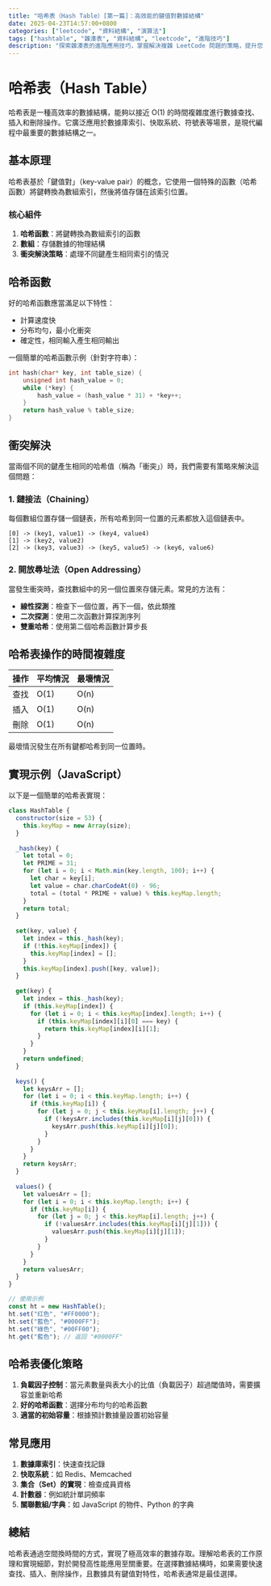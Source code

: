 ```yaml
---
title: "哈希表（Hash Table）[第一篇]：高效能的鍵值對數據結構"
date: 2025-04-23T14:57:00+0800
categories: ["leetcode", "資料結構", "演算法"]
tags: ["hashtable", "雜湊表", "資料結構", "leetcode", "進階技巧"]
description: "探索雜湊表的進階應用技巧，掌握解決複雜 LeetCode 問題的策略，提升您的算法解題能力。"
---
```


# 哈希表（Hash Table）

哈希表是一種高效率的數據結構，能夠以接近 O(1) 的時間複雜度進行數據查找、插入和刪除操作。它廣泛應用於數據庫索引、快取系統、符號表等場景，是現代編程中最重要的數據結構之一。

## 基本原理

哈希表基於「鍵值對」（key-value pair）的概念，它使用一個特殊的函數（哈希函數）將鍵轉換為數組索引，然後將值存儲在該索引位置。

### 核心組件

1. **哈希函數**：將鍵轉換為數組索引的函數
2. **數組**：存儲數據的物理結構
3. **衝突解決策略**：處理不同鍵產生相同索引的情況

## 哈希函數

好的哈希函數應當滿足以下特性：
- 計算速度快
- 分布均勻，最小化衝突
- 確定性，相同輸入產生相同輸出

一個簡單的哈希函數示例（針對字符串）：

```c
int hash(char* key, int table_size) {
    unsigned int hash_value = 0;
    while (*key) {
        hash_value = (hash_value * 31) + *key++;
    }
    return hash_value % table_size;
}
```

## 衝突解決

當兩個不同的鍵產生相同的哈希值（稱為「衝突」）時，我們需要有策略來解決這個問題：

### 1. 鏈接法（Chaining）

每個數組位置存儲一個鏈表，所有哈希到同一位置的元素都放入這個鏈表中。

```
[0] -> (key1, value1) -> (key4, value4)
[1] -> (key2, value2)
[2] -> (key3, value3) -> (key5, value5) -> (key6, value6)
```

### 2. 開放尋址法（Open Addressing）

當發生衝突時，查找數組中的另一個位置來存儲元素。常見的方法有：

- **線性探測**：檢查下一個位置，再下一個，依此類推
- **二次探測**：使用二次函數計算探測序列
- **雙重哈希**：使用第二個哈希函數計算步長

## 哈希表操作的時間複雜度

| 操作 | 平均情況 | 最壞情況 |
|------|----------|----------|
| 查找 | O(1)     | O(n)     |
| 插入 | O(1)     | O(n)     |
| 刪除 | O(1)     | O(n)     |

最壞情況發生在所有鍵都哈希到同一位置時。

## 實現示例（JavaScript）

以下是一個簡單的哈希表實現：

```javascript
class HashTable {
  constructor(size = 53) {
    this.keyMap = new Array(size);
  }
  
  _hash(key) {
    let total = 0;
    let PRIME = 31;
    for (let i = 0; i < Math.min(key.length, 100); i++) {
      let char = key[i];
      let value = char.charCodeAt(0) - 96;
      total = (total * PRIME + value) % this.keyMap.length;
    }
    return total;
  }
  
  set(key, value) {
    let index = this._hash(key);
    if (!this.keyMap[index]) {
      this.keyMap[index] = [];
    }
    this.keyMap[index].push([key, value]);
  }
  
  get(key) {
    let index = this._hash(key);
    if (this.keyMap[index]) {
      for (let i = 0; i < this.keyMap[index].length; i++) {
        if (this.keyMap[index][i][0] === key) {
          return this.keyMap[index][i][1];
        }
      }
    }
    return undefined;
  }
  
  keys() {
    let keysArr = [];
    for (let i = 0; i < this.keyMap.length; i++) {
      if (this.keyMap[i]) {
        for (let j = 0; j < this.keyMap[i].length; j++) {
          if (!keysArr.includes(this.keyMap[i][j][0])) {
            keysArr.push(this.keyMap[i][j][0]);
          }
        }
      }
    }
    return keysArr;
  }
  
  values() {
    let valuesArr = [];
    for (let i = 0; i < this.keyMap.length; i++) {
      if (this.keyMap[i]) {
        for (let j = 0; j < this.keyMap[i].length; j++) {
          if (!valuesArr.includes(this.keyMap[i][j][1])) {
            valuesArr.push(this.keyMap[i][j][1]);
          }
        }
      }
    }
    return valuesArr;
  }
}

// 使用示例
const ht = new HashTable();
ht.set("红色", "#FF0000");
ht.set("藍色", "#0000FF");
ht.set("綠色", "#00FF00");
ht.get("藍色"); // 返回 "#0000FF"
```

## 哈希表優化策略

1. **負載因子控制**：當元素數量與表大小的比值（負載因子）超過閾值時，需要擴容並重新哈希
2. **好的哈希函數**：選擇分布均勻的哈希函數
3. **適當的初始容量**：根據預計數據量設置初始容量

## 常見應用

1. **數據庫索引**：快速查找記錄
2. **快取系統**：如 Redis、Memcached
3. **集合（Set）的實現**：檢查成員資格
4. **計數器**：例如統計單詞頻率
5. **關聯數組/字典**：如 JavaScript 的物件、Python 的字典

## 總結

哈希表通過空間換時間的方式，實現了極高效率的數據存取。理解哈希表的工作原理和實現細節，對於開發高性能應用至關重要。在選擇數據結構時，如果需要快速查找、插入、刪除操作，且數據具有鍵值對特性，哈希表通常是最佳選擇。 
